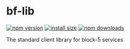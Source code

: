 # bf-lib

[![npm version](https://img.shields.io/npm/v/bf-lib.svg?style=flat-square)](https://www.npmjs.org/package/bf-lib)
[![install size](https://packagephobia.now.sh/badge?p=bf-lib)](https://packagephobia.now.sh/result?p=bf-lib)
[![npm downloads](https://img.shields.io/npm/dm/bf-lib.svg?style=flat-square)](http://npm-stat.com/charts.html?package=bf-lib)

The standard client library for block-5 services

